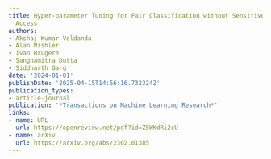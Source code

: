 ```yaml
---
title: Hyper-parameter Tuning for Fair Classification without Sensitive Attribute
  Access
authors:
- Akshaj Kumar Veldanda
- Alan Mishler
- Ivan Brugere
- Sanghamitra Dutta
- Siddharth Garg
date: '2024-01-01'
publishDate: '2025-04-15T14:56:16.732324Z'
publication_types:
- article-journal
publication: '*Transactions on Machine Learning Research*'
links:
- name: URL
  url: https://openreview.net/pdf?id=ZSWKdRi2cU
- name: arXiv
  url: https://arxiv.org/abs/2302.01385
---
```

